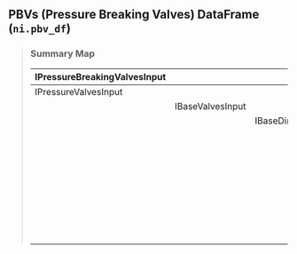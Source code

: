 ## PBVs (Pressure Breaking Valves) DataFrame (`ni.pbv_df`)

> ### **Summary Map**
>
> | IPressureBreakingValvesInput |||||
> |--|--|--|--|--|
> | IPressureValvesInput |||||
> | | IBaseValvesInput ||||
> | | | IBaseDirectedNodesInput |||
> | | | | IPointNodesInput ||
> | | | | | IActiveElementsInput |
> | | | | | IElementsInput |
> | | | | IWaterZoneableNetworkElementsInput ||
> | | | | | IActiveElementsInput |
> | | | | IWaterQualityElementsInput ||
> | | | | IPhysicalNodeElementsInput ||
> | | | | | IPointNodesInput |
